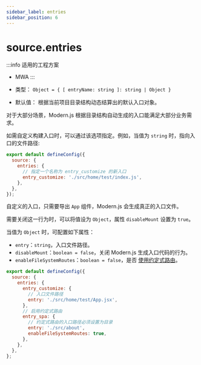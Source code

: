 ```yaml
---
sidebar_label: entries
sidebar_position: 6
---
```


# source.entries

:::info 适用的工程方案
* MWA
:::

* 类型： `Object = { [ entryName: string ]: string | Object }`
* 默认值： 根据当前项目目录结构动态结算出的默认入口对象。

对于大部分场景，Modern.js 根据目录结构自动生成的入口能满足大部分业务需求。

如需自定义构建入口时，可以通过该选项指定。例如，当值为 `string` 时，指向入口的文件路径:

```js title="modern.config.js"
export default defineConfig({
  source: {
    entries: {
      // 指定一个名称为 entry_customize 的新入口
      entry_customize: './src/home/test/index.js',
    },
  },
});
```

自定义的入口，只需要导出 `App` 组件，Modern.js 会生成真正的入口文件。

需要关闭这一行为时，可以将值设为 `Object`，属性 `disableMount` 设置为 `true`。


当值为 `Object` 时，可配置如下属性：

* `entry`：`string`，入口文件路径。
* `disableMount`：`boolean = false`，关闭 Modern.js 生成入口代码的行为。
* `enableFileSystemRoutes`：`boolean = false`，是否 [使用约定式路由](/docs/apis/hooks/mwa/src/pages)。

```js
export default defineConfig({
  source: {
    entries: {
      entry_customize: {
        // 入口文件路径
        entry: './src/home/test/App.jsx',
      },
      // 启用约定式路由
      entry_spa: {
        // 约定式路由的入口路径必须设置为目录
        entry: './src/about',
        enableFileSystemRoutes: true,
      },
    },
  },
};
```

